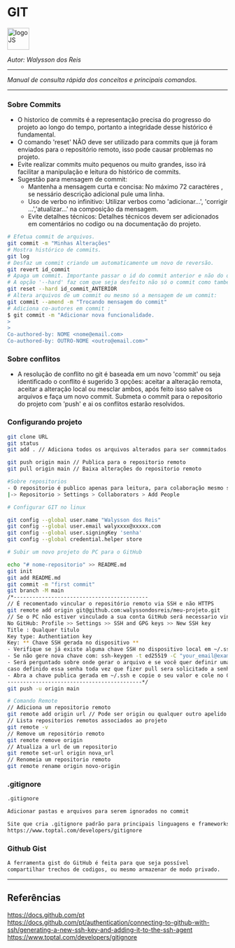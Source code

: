 # **GIT**
<div>
<img src="http://git-scm.com/images/logos/downloads/Git-Logo-1788C.png" alt="logoJS" width="50px"/> 
</div>

*Autor: Walysson dos Reis*

----------------------------------------------
*Manual de consulta rápida dos conceitos e principais comandos.*

---------------------

### Sobre Commits
- O historico de commits é a representação precisa do progresso do projeto ao longo do tempo, portanto a integridade desse histórico é fundamental.
- O comando 'reset' NÃO deve ser utilizado para commits que já foram enviados para o repositório remoto, isso pode causar problemas no projeto.
- Evite realizar commits muito pequenos ou muito grandes, isso irá facilitar a manipulação e leitura do histórico de commits.
- Sugestão para mensagem de commit:
  - Mantenha a mensagem curta e concisa: No máximo 72 caractéres , se nessário descrição adicional pule uma linha.
  - Uso de verbo no infinitivo: Utilizar verbos como 'adicionar...', 'corrigir ...','atualizar...' na composição da mensagem.
  - Evite detalhes técnicos: Detalhes técnicos devem ser adicionados em comentários no codigo ou na documentação do projeto.

~~~bash
# Efetua commit de arquivos.
git commit -m "Minhas Alterações"
# Mostra histórico de commits.
git log
# Desfaz um commit criando um automaticamente um novo de reversão.
git revert id_commit
# Apaga um commit. Importante passar o id do commit anterior e não do qual quero 'apagar'.
# A opção '--hard' faz com que seja desfeito não só o commit como também as alterações nos arquivos modificados.
git reset --hard id_commit_ANTERIOR
# Altera arquivos de um commit ou mesmo só a mensagem de um commit:
git commit --amend -m "Trocando mensagem do commit"
# Adiciona co-autores em commit :
$ git commit -m "Adicionar nova funcionalidade.
>
>
Co-authored-by: NOME <nome@email.com>
Co-authored-by: OUTRO-NOME <outro@email.com>"
~~~
### Sobre conflitos
- A resolução de conflito no git é baseada em um novo 'commit' ou seja identificado o conflito
é sugerido 3 opções: aceitar a alteração remota, aceitar a alteração local ou mesclar ambos, após feito
isso salve os arquivos e faça um novo commit. Submeta o commit para o repositorio do projeto com 'push'
e ai os conflitos estarão resolvidos.

### Configurando projeto
~~~bash
git clone URL
git status
git add . // Adiciona todos os arquivos alterados para ser commmitados.

git push origin main // Publica para o repositorio remoto
git pull origin main // Baixa alterações do repositorio remoto

#Sobre repositorios
- O repositorio é publico apenas para leitura, para colaboração mesmo sendo public devo adicionar a conta da pessoa no projeto
|-> Repositorio > Settings > Collaborators > Add People

# Configurar GIT no linux

git config --global user.name "Walysson dos Reis"
git config --global user.email walyxxxx@xxxxx.com
git config --global user.signingKey 'senha'
git config --global credential.helper store

# Subir um novo projeto do PC para o GitHub

echo "# nome-repositorio" >> README.md
git init
git add README.md
git commit -m "first commit"
git branch -M main
/*-------------------------------------------
// É recomentado vincular o repositório remoto via SSH e não HTTPS
git remote add origin git@github.com:walyssondosreis/meu-projeto.git
// Se o PC não estiver vinculado a sua conta GitHub será necessario vincular através de uma chave SSH:
No GitHub: Profile >> Settings >> SSH and GPG keys >> New SSH key
Title : Qualquer titulo 
Key type: Authentiation key
Key: ** Chave SSH gerada no dispositivo **
- Verifique se já existe alguma chave SSH no dispositivo local em ~/.ssh.
- Se não gere nova chave com: ssh-keygen -t ed25519 -C "your_email@example.com"
- Será perguntado sobre onde gerar o arquivo e se você quer definir uma senha ,
caso definido essa senha toda vez que fizer pull sera solicitado a senha.
- Abra a chave publica gerada em ~/.ssh e copie o seu valor e cole no GitHub. 
-------------------------------------------*/
git push -u origin main

# Comando Remote
// Adiciona um repositorio remoto
git remote add origin url // Pode ser origin ou qualquer outro apelido que faça sentido para o projeto.
// Lista repositorios remotos associados ao projeto
git remote -v
// Remove um repositório remoto
git remote remove origin
// Atualiza a url de um repositorio
git remote set-url origin nova_url
// Renomeia um repositorio remoto
git remote rename origin novo-origin

~~~~
### .gitignore
~~~bash
.gitignore

Adicionar pastas e arquivos para serem ignorados no commit

Site que cria .gitignore padrão para principais linguagens e frameworks.
https://www.toptal.com/developers/gitignore
~~~
### Github Gist
~~~bash
A ferramenta gist do GitHub é feita para que seja possível 
compartilhar trechos de codigos, ou mesmo armazenar de modo privado.
~~~
--------
## Referências  
https://docs.github.com/pt  
https://docs.github.com/pt/authentication/connecting-to-github-with-ssh/generating-a-new-ssh-key-and-adding-it-to-the-ssh-agent  
https://www.toptal.com/developers/gitignore  

